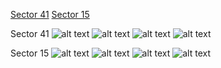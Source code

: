 [Sector 41](#sector41)
[Sector 15](#sector15)

<a name = "sector41"></a>
Sector 41
![alt text](/images/KELT-16_Sector_41/KELT-16_Sector_41_a_TimeSeries.png)
![alt text](/images/KELT-16_Sector_41/KELT-16_Sector_41_b_FoldedLightCurve.png)
![alt text](/images/KELT-16_Sector_41/KELT-16_Sector_41_b_IndividualTransitsWithFit.png)
![alt text](/images/KELT-16_Sector_41/KELT-16_Sector_41_c_TimingResiduals.png)

<a name = "sector15"></a>
Sector 15
![alt text](/images/KELT-16_Sector_15/KELT-16_Sector_15_a_TimeSeries.png)
![alt text](/images/KELT-16_Sector_15/KELT-16_Sector_15_b_FoldedLightCurve.png)
![alt text](/images/KELT-16_Sector_15/KELT-16_Sector_15_b_IndividualTransitsWithFit.png)
![alt text](/images/KELT-16_Sector_15/KELT-16_Sector_15_c_TimingResiduals.png)

